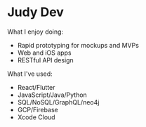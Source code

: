 # Judy Dev

What I enjoy doing:
- Rapid prototyping for mockups and MVPs
- Web and iOS apps
- RESTful API design

What I've used:
- React/Flutter
- JavaScript/Java/Python
- SQL/NoSQL/GraphQL/neo4j
- GCP/Firebase
- Xcode Cloud
